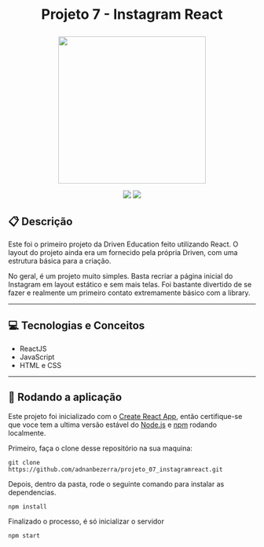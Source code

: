 # <p align = "center"> Projeto 7 - Instagram React </p>

<p align="center">
   <img src="https://bootcampra.notion.site/image/https%3A%2F%2Fs3-us-west-2.amazonaws.com%2Fsecure.notion-static.com%2Fb935ee43-3d0e-4673-9b5c-d65bbc7e3827%2Finstagram_logo.png?table=block&id=e5c52fa1-0398-49bd-8b5a-66a5fd248dea&spaceId=f797e032-5eb2-4c9d-beb7-cd7181e19e47&width=250&userId=&cache=v2" width="300px" />
</p>

<p align="center">
   <img src="https://img.shields.io/badge/author-adnanbezerra-4dae71?style=flat-square" />
   <img src="https://img.shields.io/github/languages/count/adnanbezerra/projeto_07_instagramreact?color=4dae71&style=flat-square" />
</p>


##  :clipboard: Descrição

Este foi o primeiro projeto da Driven Education feito utilizando React. O layout do projeto ainda era um fornecido pela própria Driven,
com uma estrutura básica para a criação. 

No geral, é um projeto muito simples. Basta recriar a página inicial do Instagram em layout estático e sem mais telas. Foi bastante divertido de se fazer e realmente um primeiro contato extremamente básico com a library.

***

## :computer: Tecnologias e Conceitos

- ReactJS
- JavaScript
- HTML e CSS

***

## 🏁 Rodando a aplicação

Este projeto foi inicializado com o [Create React App](https://github.com/facebook/create-react-app), então certifique-se que voce tem a ultima versão estável do [Node.js](https://nodejs.org/en/download/) e [npm](https://www.npmjs.com/) rodando localmente.

Primeiro, faça o clone desse repositório na sua maquina:

```
git clone https://github.com/adnanbezerra/projeto_07_instagramreact.git
```

Depois, dentro da pasta, rode o seguinte comando para instalar as dependencias.

```
npm install
```

Finalizado o processo, é só inicializar o servidor
```
npm start
```